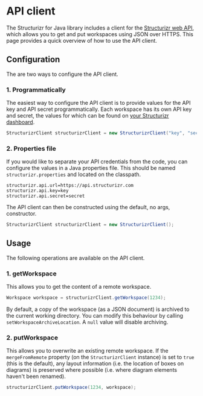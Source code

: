 # API client

The Structurizr for Java library includes a client for the [Structurizr web API](https://api.structurizr.com), which allows you to get and put workspaces using JSON over HTTPS. This page provides a quick overview of how to use the API client.

## Configuration

The are two ways to configure the API client.

### 1. Programmatically

The easiest way to configure the API client is to provide values for the API key and API secret programmatically. Each workspace has its own API key and secret, the values for which can be found on [your Structurizr dashboard](https://structurizr.com/dashboard).

```java
StructurizrClient structurizrClient = new StructurizrClient("key", "secret");
```

### 2. Properties file

If you would like to separate your API credentials from the code, you can configure the values in a Java properties file. This should be named ```structurizr.properties``` and located on the classpath.

```
structurizr.api.url=https://api.structurizr.com
structurizr.api.key=key
structurizr.api.secret=secret
```

The API client can then be constructed using the default, no args, constructor.

```java
StructurizrClient structurizrClient = new StructurizrClient();
```

## Usage

The following operations are available on the API client.

### 1. getWorkspace

This allows you to get the content of a remote workspace.

```java
Workspace workspace = structurizrClient.getWorkspace(1234);
```

By default, a copy of the workspace (as a JSON document) is archived to the current working directory. You can modify this behaviour by calling ```setWorkspaceArchiveLocation```. A ```null``` value will disable archiving.

### 2. putWorkspace

This allows you to overwrite an existing remote workspace. If the ```mergeFromRemote``` property (on the ```StructurizrClient``` instance) is set to ```true``` (this is the default), any layout information (i.e. the location of boxes on diagrams) is preserved where possible (i.e. where diagram elements haven't been renamed).

```java
structurizrClient.putWorkspace(1234, workspace);
```